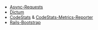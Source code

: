 - [Async-Requests](https://github.com/Wolox/async-requests)
- [Dictum](https://github.com/Wolox/dictum)
- [CodeStats](https://github.com/Wolox/codestats) & [CodeStats-Metrics-Reporter](https://github.com/Wolox/codestats-metrics-reporter)
- [Rails-Bootstrap](https://github.com/wolox/rails-bootstrap)
